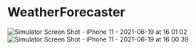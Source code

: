 # WeatherForecaster

![Simulator Screen Shot - iPhone 11 - 2021-06-19 at 16 01 02](https://user-images.githubusercontent.com/76898162/122634305-62af2d80-d118-11eb-8af2-77c18496d4e2.png)
![Simulator Screen Shot - iPhone 11 - 2021-06-19 at 16 00 39](https://user-images.githubusercontent.com/76898162/122634330-8e321800-d118-11eb-8577-f6f0c76c1b3e.png)
